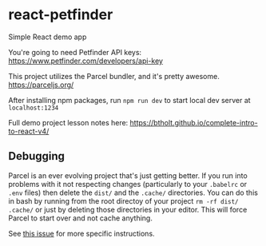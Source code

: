 # react-petfinder
Simple React demo app 

You're going to need Petfinder API keys: https://www.petfinder.com/developers/api-key

This project utilizes the Parcel bundler, and it's pretty awesome. https://parceljs.org/ 

After installing npm packages, run `npm run dev` to start local dev server at `localhost:1234`

Full demo project lesson notes here: https://btholt.github.io/complete-intro-to-react-v4/

## Debugging

Parcel is an ever evolving project that's just getting better. If you run into problems with it not respecting changes (particularly to your `.babelrc` or `.env` files) then delete the `dist/` and the `.cache/` directories. You can do this in bash by running from the root directoy of your project `rm -rf dist/ .cache/` or just by deleting those directories in your editor. This will force Parcel to start over and not cache anything.

See [this issue](https://github.com/btholt/complete-intro-to-react-v4/issues/3#issuecomment-425124265) for more specific instructions.
